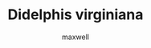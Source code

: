 ---
layout: post
author: maxwell
title: Didelphis virginiana
description: 
tags: []
image: 
  feature: 
  credit: 
  creditlink: 
permalink: didelphis-virginiana
---